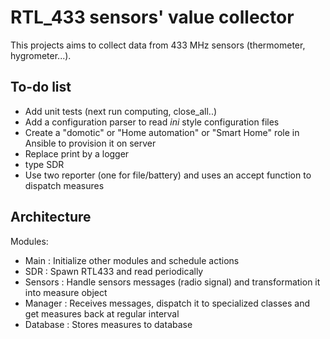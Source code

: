 RTL_433 sensors' value collector
================================

This projects aims to collect data from 433 MHz sensors (thermometer, hygrometer...).


To-do list
----------

* Add unit tests (next run computing, close_all..)
* Add a configuration parser to read _ini_ style configuration files
* Create a "domotic" or "Home automation" or "Smart Home" role in Ansible to provision it on server
* Replace print by a logger
* type SDR
* Use two reporter (one for file/battery) and uses an accept function to dispatch measures


Architecture
------------

Modules:
* Main : Initialize other modules and schedule actions
* SDR : Spawn RTL433 and read periodically
* Sensors : Handle sensors messages (radio signal) and transformation it into measure object
* Manager : Receives messages, dispatch it to specialized classes and get measures back at regular interval
* Database : Stores measures to database

[modeline]: # ( vim: set spelllang=en: )
